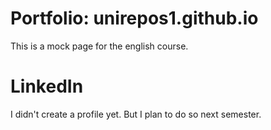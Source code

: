 # Portfolio: unirepos1.github.io
This is a mock page for the english course.

# LinkedIn
I didn't create a profile yet. But I plan to do so next semester.



